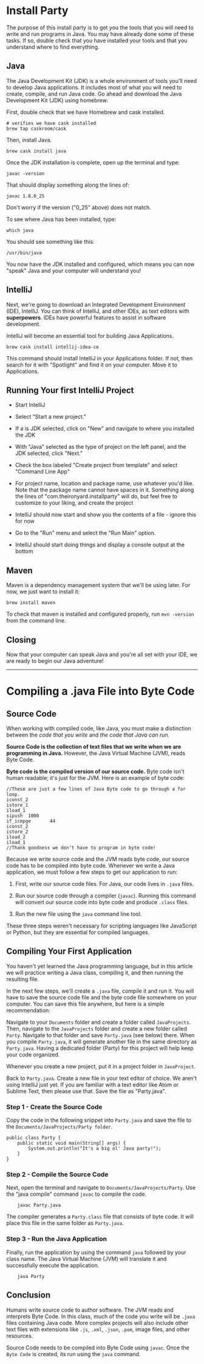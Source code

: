 # Install Party  

The purpose of this install party is to get you the tools that you will need to write and run programs in Java. You may have already done some of these tasks. If so, double check that you have installed your tools and that you understand where to find everything.

## Java  

The Java Development Kit (JDK) is a whole environment of tools you'll need to develop Java applications. It includes most of what you will need to create, compile, and run Java code. Go ahead and download the Java Development Kit (JDK) using homebrew:

First, double check that we have Homebrew and cask installed.

```
# verifies we have cask installed
brew tap caskroom/cask
```

Then, install Java.

```
brew cask install java
```

Once the JDK installation is complete, open up the terminal and type:

```
javac -version
```

That should display something along the lines of:

```
javac 1.8.0_25
```
Don't worry if the version ("0_25" above) does not match.

To see where Java has been installed, type:

```
which java
```

You should see something like this:

```
/usr/bin/java
```
You now have the JDK installed and configured, which means you can now "speak" Java and your computer will understand you!

## IntelliJ 

Next, we're going to download an Integrated Development Environment (IDE), IntelliJ. You can think of IntelliJ, and other IDEs, as text editors with **superpowers**. IDEs have powerful features to assist in software development.

IntelliJ will become an essential tool for building Java Applications.

```
brew cask install intellij-idea-ce
```

This command should install IntelliJ in your Applications folder. If not, then search for it with "Spotlight" and find it on your computer. Move it to Applications.

## Running Your first IntelliJ Project  

* Start IntelliJ

* Select "Start a new project."

* If a is JDK selected, click on "New" and navigate to where you installed the JDK

* With "Java" selected as the type of project on the left panel, and the JDK selected, click "Next."

* Check the box labeled "Create project from template" and select "Command Line App"

* For project name, location and package name, use whatever you'd like. Note that the package name cannot have spaces in it. Something along the lines of "com.theironyard.installparty" will do, but feel free to customize to your liking, and create the project

* IntelliJ should now start and show you the contents of a file - ignore this for now

* Go to the "Run" menu and select the "Run Main" option.

* IntelliJ should start doing things and display a console output at the bottom

## Maven

Maven is a dependency management system that we'll be using later. For now, we just want to install it:

```
brew install maven
```

To check that maven is installed and configured properly, run `mvn -version` from the command line.

## Closing  

Now that your computer can speak Java and you're all set with your IDE, we are ready to begin our Java adventure!

---

# Compiling a .java File into Byte Code  

## Source Code

When working with compiled code, like Java, you must make a distinction between the *code that you write* and *the code that Java can run.*

**Source Code is the collection of text files that we write when we are programming in Java.** However, the Java Virtual Machine (JVM), reads Byte Code.

**Byte code is the compiled version of our source code.** Byte code isn't human readable; it's just for the JVM. Here is an example of byte code:

```
//These are just a few lines of Java Byte code to go through a for loop.
iconst_2
istore_1
iload_1
sipush  1000
if_icmpge       44
iconst_2
istore_2
iload_2
iload_1
//Thank goodness we don't have to program in byte code!
```

Because we write source code and the JVM reads byte code, our source code has to be compiled into byte code. Whenever we write a Java application, we must follow a few steps to get our application to run:

1. First, write our source code files. For Java, our code lives in `.java` files.

2. Run our source code through a compiler (`javac`). Running this command will convert our source code into byte code and produce `.class` files.

3. Run the new file using the `java` command line tool.

These three steps weren't necessary for scripting languages like JavaScript or Python, but they are essential for compiled languages.

## Compiling Your First Application

You haven't yet learned the Java programming language, but in this article we will practice writing a Java class, compiling it, and then running the resulting file.

In the next few steps, we'll create a `.java` file, compile it and run it. You will have to save the source code file and the byte code file somewhere on your computer. You can save this file anywhere, but here is a simple recommendation:

Navigate to your `Documents` folder and create a folder called `JavaProjects`. Then, navigate to the `JavaProjects` folder and create a new folder called `Party`. Navigate to that folder and save `Party.java` (see below) there. When you compile `Party.java`, it will generate another file in the same directory as `Party.java`. Having a dedicated folder (Party) for this project will help keep your code organized.

Whenever you create a new project, put it in a project folder in `JavaProject`.

Back to `Party.java`. Create a new file in your text editor of choice. We aren't using IntelliJ just yet. If you are familiar with a text editor like Atom or Sublime Text, then please use that. Save the file as "Party.java".

### Step 1 - Create the Source Code  

Copy the code in the following snippet into `Party.java` and save the file to the `Documents/JavaProjects/Party folder`.

```
public class Party {
    public static void main(String[] args) {
        System.out.println("It's a big ol' Java party!");
    }
}
```

### Step 2 - Compile the Source Code  

Next, open the terminal and navigate to `Documents/JavaProjects/Party`. Use the "java compile" command `javac` to compile the code.

```
    javac Party.java
```

The compiler generates a `Party.class` file that consists of byte code. It will place this file in the same folder as `Party.java`.

### Step 3 - Run the Java Application

Finally, run the application by using the command `java` followed by your class name. The Java Virtual Machine (JVM) will translate it and successfully execute the application.

```
    java Party
```

## Conclusion

Humans write source code to author software. The JVM reads and interprets Byte Code. In this class, much of the code you write will be `.java` files containing Java code. More complex projects will also include other text files with extensions like `.js`, `.xml`, `.json`, `.pom`, image files, and other resources.

Source Code needs to be compiled into Byte Code using `javac`. Once the `Byte Code` is created, its run using the `java` command.
